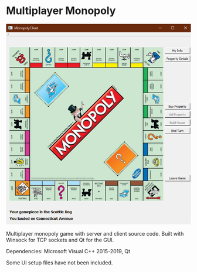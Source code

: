 # Multiplayer Monopoly

![Game Interface](./Client/Images/Game%20Interface.png)

Multiplayer monopoly game with server and client source code. Built with Winsock for TCP sockets and Qt for the GUI.


Dependencies: Microsoft Visual C++ 2015-2019, Qt

Some UI setup files have not been included.
